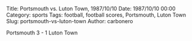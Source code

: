 Title: Portsmouth vs. Luton Town, 1987/10/10
Date: 1987/10/10 00:00
Category: sports
Tags: football, football scores, Portsmouth, Luton Town
Slug: portsmouth-vs-luton-town
Author: carbonero


Portsmouth 3 - 1 Luton Town
